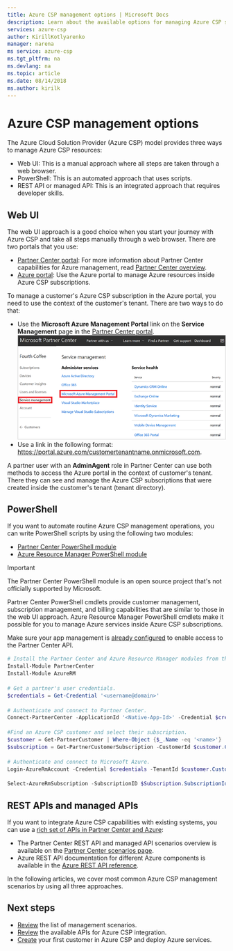 ```yaml
---
title: Azure CSP management options | Microsoft Docs
description: Learn about the available options for managing Azure CSP subscriptions.
services: azure-csp
author: KirillKotlyarenko
manager: narena
ms service: azure-csp
ms.tgt_pltfrm: na
ms.devlang: na
ms.topic: article
ms.date: 08/14/2018
ms.author: kirilk
---
```


# Azure CSP management options

The Azure Cloud Solution Provider (Azure CSP) model provides three ways to manage Azure CSP resources:

- Web UI: This is a manual approach where all steps are taken through a web browser.
- PowerShell: This is an automated approach that uses scripts.
- REST API or managed API: This is an integrated approach that requires developer skills.

## Web UI

The web UI approach is a good choice when you start your journey with Azure CSP and take all steps manually through a web browser. There are two portals that you use:

- [Partner Center portal](https://partnercenter.microsoft.com): For more information about Partner Center capabilities for Azure management, read [Partner Center overview](partner-center-overview.md).
- [Azure portal](https://portal.azure.com): Use the Azure portal to manage Azure resources inside Azure CSP subscriptions.

To manage a customer's Azure CSP subscription in the Azure portal, you need to use the context of the customer's tenant. There are two ways to do that:

- Use the **Microsoft Azure Management Portal** link on the **Service Management** page in the [Partner Center portal](https://partnercenter.microsoft.com).
![Service management](../customer-management/media/create-customer-7.png)
- Use a link in the following format: https://portal.azure.com/customertenantname.onmicrosoft.com.

A partner user with an **AdminAgent** role in Partner Center can use both methods to access the Azure portal in the context of customer's tenant. There they can see and manage the Azure CSP subscriptions that were created inside the customer's tenant (tenant directory).

## PowerShell

If you want to automate routine Azure CSP management operations, you can write PowerShell scripts by using the following two modules:

- [Partner Center PowerShell module](https://github.com/Microsoft/Partner-Center-PowerShell)
- [Azure Resource Manager PowerShell module](https://docs.microsoft.com/powershell/azure/install-azurerm-ps)

> [!IMPORTANT]
> The Partner Center PowerShell module is an open source project that's not officially supported by Microsoft.

 Partner Center PowerShell cmdlets provide customer management, subscription management, and billing capabilities that are similar to those in the web UI approach. Azure Resource Manager PowerShell cmdlets make it possible for you to manage Azure services inside Azure CSP subscriptions.

Make sure your app management is [already configured](https://msdn.microsoft.com/library/partnercenter/mt709136.aspx) to enable access to the Partner Center API.

```powershell
# Install the Partner Center and Azure Resource Manager modules from the PowerShell Gallery
Install-Module PartnerCenter
Install-Module AzureRM

# Get a partner's user credentials.
$credentials = Get-Credential '<username@domain>'

# Authenticate and connect to Partner Center.
Connect-PartnerCenter -ApplicationId '<Native-App-Id>' -Credential $credentials

#Find an Azure CSP customer and select their subscription.
$customer = Get-PartnerCustomer | Where-Object {$_.Name -eq '<name>'}
$subscription = Get-PartnerCustomerSubscription -CustomerId $customer.CustomerId

# Authenticate and connect to Microsoft Azure.
Login-AzureRmAccount -Credential $credentials -TenantId $customer.CustomerId

Select-AzureRmSubscription -SubscriptionID $Subscription.SubscriptionId -TenantId $customer.CustomerId
```

## REST APIs and managed APIs

If you want to integrate Azure CSP capabilities with existing systems, you can use a [rich set of APIs in Partner Center and Azure](../integration/available-apis-overview.md):

- The Partner Center REST API and managed API scenarios overview is available on the [Partner Center scenarios page](https://msdn.microsoft.com/library/partnercenter/mt634715.aspx).
- Azure REST API documentation for different Azure components is available in the [Azure REST API reference](https://docs.microsoft.com/rest/api).

In the following articles, we cover most common Azure CSP management scenarios by using all three approaches.

## Next steps

- [Review](../integration/integration-scenarios-list.md) the list of management scenarios.
- [Review](../integration/available-apis-overview.md) the available APIs for Azure CSP integration.
- [Create](../customer-management/create-new-customer.md) your first customer in Azure CSP and deploy Azure services.
